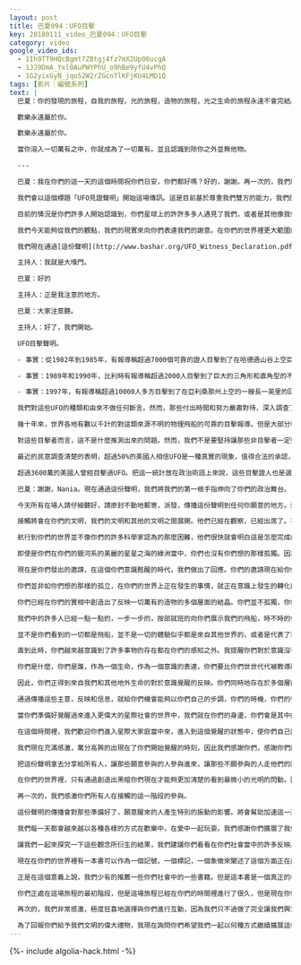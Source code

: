 ```yaml
---
layout: post
title: 巴夏094：UFO目擊
key: 20180111_video_巴夏094：UFO目擊
category: video
google_video_ids:
  - 1Ih9TT9HQcBgmt7ZBtgj4fz7mX2Up06ucgA
  - 1JJ9DmA_Yxl0AuPWYPhU_o9hBe9yfU4vPhQ
  - 1G2yixGyN_jqo52W2rZGcnTlKFjKU4LMD1Q
tags: [影片｜編號系列]
text: |
  巴夏：你的發現的旅程，自我的旅程，光的旅程，造物的旅程，光之生命的旅程永遠不會完結。

  歡樂永遠屬於你。

  歡樂永遠屬於你。

  當你溶入一切萬有之中，你就成為了一切萬有。並且認識到除你之外並無他物。

  ---

  巴夏：我在你們的這一天的這個時間祝你們日安，你們都好嗎？好的，謝謝。再一次的，我們既感謝你們每一位個人。也感謝你們全體共同創造了這次互動，使得這次傳訊能夠進入你們的現實。

  我們會以這個標題「UFO見證聲明」開始這場傳訊。這是目前基於尊重我們雙方的能力，我們的文明開始與你們的文明在許多方面準備第一次接觸的第一步。為了能夠使你們的文明更多一點的參與進來，只有一點點兒，會在你們稱作的政治舞台，社會舞台上展現出來。

  目前的情況是你們許多人開始認識到，你們星球上的許許多多人遇見了我們，或者是其他像我們這樣的地外生命。那已經演變成了你們許多人說的，人人都知道的最大的秘密。因此現在是時候在你們的集體意識中開始更快的提出一些更加開放的想法，那會幫助我們有能力更快的與你們互動，你們也有能力更快與我們互動。隨著時間的推移，可以創造出完美的時機，來讓你們世界中的那些更喜歡和我們或者是其他像我們這樣的地外生命的人一致同意而展開互動。

  我們今天能夠從我們的觀點，我們的現實來向你們表達我們的謝意。在你們的世界裡更大範圍的參與的第一步，真正開始錨定，真正開始明確和鞏固的是我們一起開創的新的第三現實世界（一個新世界）。

  我們現在通過[這份聲明](http://www.bashar.org/UFO_Witness_Declaration.pdf)來開始。首先我們請Nania（主持人）來大聲的朗讀這份聲明。請清晰地，大聲地，開始。

  主持人：我就是大嗓門。

  巴夏：好的

  主持人：正是我注意的地方。

  巴夏：大家注意聽。

  主持人：好了，我們開始。

  UFO目擊聲明。

  - 事實：從1982年到1985年，有報導稱超過7000個可靠的證人目擊到了在哈德遜山谷上空巨大的三角形和回飛鏢型的UFO，其中包括警察和印第安角核電站的官員。

  - 事實：1989年和1990年，比利時有報導稱超過2000人目擊到了巨大的三角形和直角型的不明飛行物，其中一個有航空母艦般大小，目擊者中包括警察和軍方人士。

  - 事實：1997年，有報導稱超過10000人多方目擊到了在亞利桑那州上空的一艘長一英里的回飛鏢型的UFO，其中包括警察，軍方人士和共和黨籍州長法伊夫•賽明頓。

  我們對這些UFO的種類和由來不做任何斷言。然而，那些付出時間和努力嚴肅對待，深入調查了這些報導的人們知道這些目擊是真實的，它們是物理飛船，更是無可爭辯的事實。

  幾十年來，世界各地有數以千計的對這類來源不明的物理飛船的可靠的目擊報導。但是大部分報導了這類目擊事件的人們都被以嘲笑，懷疑，輕蔑，甚至是威脅的方式對待。考慮到這些事實，我們作為目擊了這些無法解釋的飛行器的見證人，再也不接受或者信賴這一憤世嫉俗的否認心態為現實。我們當中目擊到這些UFO現象的人知道他們的存在是一個事實。

  對這些目擊者而言，這不是什麼推測出來的問題。然而，我們不是要堅持讓那些非目擊者一定要相信這些物體的存在。只是要求那些目擊證人得到尊重的對待，我們值得像給予過可以誠實的表達他們的觀點任何個人或者團體同樣的公正和禮遇，而不必擔心受到嘲笑，懲罰或迫害。

  最近的民意調查清楚的表明，超過50%的美國人相信UFO是一種真實的現象，值得合法的承認，並應當由思想開明的，合格的科學家認真的研究，而不是由憤世嫉俗的，不合格的所謂爆料人當作錯覺，空想，騙局或幻覺而草率的收場。

  超過3600萬的美國人曾經目擊過UFO。把這一統計放在政治術語上來說，這些目擊證人也是選民。因此，我們竭力主張所有同意這份聲明的精神的人們，將這封信函的複印件寄送給他們的議員代表，公職人員，媒體，警察，軍方，航空公司相關人士，美國宇航局以及所有競選公共職務的候選人。鄭重的向他們宣告，我們的選票只會投給那些承認UFO現象為真實的並且值得嚴肅的科學調查的人，以及那些支持公正且尊敬的對待報導UFO的證人的人。

  巴夏：謝謝，Nania。現在通過這份聲明，我們將我們的第一根手指伸向了你們的政治舞台。

  今天所有在場人請仔細聽好，請原封不動地郵寄，派發，傳播這份聲明到任何你願意的地方。這份聲明是用特殊的頻率，特殊的振動設計而成。不要更改，不要解釋，不要增加，不要刪減，完整無缺的將它寄出。這份聲明有一種特殊的頻率，將會協助加速這一能量，這一知曉，這一覺醒，這一存在。至少是那些願意對這一信息保持開放的人，願意對這一能量保持開放的人，願意對這個現實保持開放的人，

  接觸將會在你們的文明，我們的文明和其他的文明之間展開。他們已經在觀察，已經出席了。不管你們星球上的許多個人可能相信，可能認為或可能假定這是不是可能的，我們存在著，我們知道你們的存在。

  航行到你們的世界並不像你們的許多科學家認為的那麼困難，他們很快就會明白這是怎麼完成的。我們已經在許多場合描述過這是怎麼完成的。

  即使是你們在你們的銀河系的美麗的星星之海的綠洲當中，你們也沒有你們想的那樣孤獨。因為還有其他的能量之流，其他層面的意識，其他維度的意識可以輕易的知曉你們的存在，可以很容易的到達你們的世界。就如同你們可以通過多種多樣的存在形式到達其他的外部世界，並且你們已經那麼做過了。

  現在是你們發出的邀請，在這個你們意識甦醒的時代，我們做出了回應。你們的邀請現在給你們帶來了分歧的社會，並且開始有利於你們的進化，有利於你們的覺醒，有利於你們的擴展。因為你們的擴展會有益於一切宇宙眾生。

  你們並非如你們想的那樣的孤立，在你們的世界上正在發生的事情，就正在意識上發生的轉化而言，正透過造物泛起了漣漪，就如任何的經驗都存在於當下一樣。你們的經驗對我們而言也是有用的，對於一切宇宙眾生在各個方面也是有用的，可以供萬物眾生來學習，可以供萬物眾生來以獨特的方式反應出來進行查看和體驗。

  你們已經在你們的實相中創造出了反映一切萬有的造物的多個層面的結晶。你們並不孤獨，你們並不孤立，不管你們是否知曉，你們都是星際大家庭的一員。現在的情況僅僅是你們開始甦醒過來，意識到了那個事實。

  我們中的許多人已經一點一點的，一步一步的，按部就班的向你們展示我們的飛船，時不時的你們就會遭遇到我們。

  並不是你們看到的一切都是飛船，並不是一切的體驗似乎都是來自其他世界的，或者是代表了我們以及那些和我們類似的地外生命。然而，這些經驗都在一定程度上指示出了，你們正注意到了擴展的意識。

  直到此時，你們越來越意識到了許多事物的存在都在你們的感知之外。我提醒你們對於意識沒有什麼「超」感官的，對於意識沒有什麼「非」正常的，對於意識沒有什麼是「超」自然的，它就是正常，它就是自然，它就是你們感知的體驗。僅僅是你們正在甦醒過來，進入了回憶，進入了知識，進入了覺知。

  你們是什麼，你們是誰，作為一個生命，作為一個意識的表達，你們要比你們世世代代被教導所相信的那樣更加美好，更加寬闊，更加宏大。此刻你們正開始覺醒過來，進入到更宏大的自我，更宏大的你當中。伴隨而來的是更加深入的理解你們並不孤立，並不孤獨，你們是與萬物都有連結的。你們是同一個偉大造物當中不可缺少的一部分，正以多種多樣的方式表達著自身。

  因此，你們正得到來自我們和其他地外生命的對於意識覺醒的反映。你們同時地存在於多個層面當中，多個實相當中，多個維度當中。我們非常開心，極度狂喜並且心懷感激的在我們的互動中能夠把這一切反映給你們。這對於我們來說就是接觸是如何開始的。

  通過傳播這些主意，反映和信息，就給你們機會能夠以你們自己的步調，你們的時機，你們的判斷來吸收。不管怎樣，我們不會強加給你們什麼。由你們決定選擇相信什麼是真的。由你自己個人，由你們自己作為社會，來決定反映給你們的信息，當你們更加的準備好時，

  當你們準備好覺醒過來進入更偉大的星際社會的世界中，我們就在你們的身邊，你們會是其中的一份子。但是只有當你們覺醒過來，你們就會成為整個星際大家庭當中的一員。我們萬分高興的幫助你們認識到你們在更加宏大的存有們的大家庭中的連結，參與和共同創造。

  在這個時間裡，我們歡迎你們進入星際大家庭當中來，進入到這個覺醒的狀態中，使你們自己體驗到作為星際的，跨維度的造物存在。就像我們在我們的體驗中，在我們的歷史中覺醒到了這一事實，覺醒到了這一感知，覺醒到了這一知識。

  我們現在充滿感激，萬分高興的出現在了你們開始覺醒的時刻，因此我們感謝你們，感謝你們同我們分享你們的體驗。

  把這份聲明拿去分享給所有人，讓那些願意參與的人參與進來，讓那些不願參與的人走他們的路，帶著愛，帶著歡樂，帶著感謝。

  在你們的世界裡，只有通過創造出黑暗你們現在才能夠更加清楚的看到最微小的光明的閃動。因此，請專注於光明與黑暗的平衡，承認並完全的認可造物的方方面面。通過這麼做，將你們自己加速的推進到你們更喜歡的光明當中，推進到你們的真理對於所有的真理都是真實不虛的頻率當中。如果不是那樣，一切所是就不是一切所是了。

  再一次的，我們感激你們所有人在接觸的這一階段的參與。

  這份聲明的傳播會對那些準備好了，願意醒來的人產生特別的振動的影響。將會幫助加速這一過程，你們正在經歷的認出並且去實現一個新世界，一個新地球，一個新的平行存在。

  我們每一天都會越來越以各種各樣的方式在歡樂中，在愛中一起玩耍。我們感謝你們擴展了我們的意識和能力，我們非常興奮的期待你們成為星際聯盟的一員，歡迎加入到星際大家庭當中來。

  讓我們一起來探究一下這些觀念所衍生的結果，我們建議你們看看在你們社會當中的許多反映。關於日益增長的知曉到了我們的存在和日益增長的意識到接觸到底對你們意味著什麼，以及你們的社會根據你們的渴望和偏好會發生的改變，一旦最終接觸之後你們會生活在一個什麼樣的世界裡。

  現在在你們的世界裡有一本書可以作為一個記號，一個標記，一個象徵來闡述了這個方面正在成長的意識，書名是《AD after disclosure》，找出來，讀一讀吧。這本書會幫助你們在這個轉變的過程中你們需要考慮的諸多事物而做好最初的準備。從一個自認為與世隔絕的世界到一個知道了與其他星球的生命接觸的世界，這本書會給你們很大的領悟。不是說每件事情都會如書中推測的那樣發生，它是經過了很好的深思熟慮產生的，非常聰明的推理，反映出了你們自己的轉變過程，給予了你們許多思考，關於會發生在你們內在的改變。那將會轉換到一個更加代表了這個轉變過程和逐漸的接受你們並不孤獨的平行地球上。

  正是在這個意義上說，我們少有的推薦一些你們社會中的一些書籍。但是這本書是一個真正的標記，一個真正的估算，一個真正的領悟，大體上描繪出了在你們的社會中所發生的轉變，對於你們而言，需要認真考慮的許多重要事情，以及一旦你們接受了大規模的接觸是真正進行的經驗，也是你們作為一個物種，從你們不嚴謹的叫做現代智人自然進化到現代宇宙人的時候，你們的社會最終可能看上去會是什麼的。

  你們正處在這場旅程的最初階段，但是這場旅程已經在你們的時間裡進行了很久，但是現在你們已經到達了臨界點。

  再次的，我們非常感激，極度狂喜地選擇與你們進行互動，因為我們只不過做了完全讓我們興奮不已的事情。我們再也不能想像出還有什麼比與你們互動更興奮的事情啦!

  為了回報你們給予我們文明的偉大禮物，我現在詢問你們希望我們一起以何種方式繼續擴展這個發生於你們世界內的接觸。
---
```


{%- include algolia-hack.html -%}
